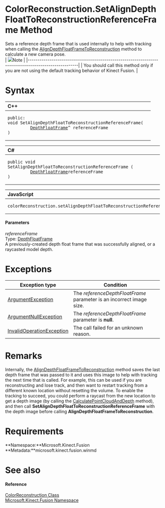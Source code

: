 ColorReconstruction.SetAlignDepthFloatToReconstructionReferenceFrame Method  
===========================================================================  

Sets a reference depth frame that is used internally to help with tracking when calling the [AlignDepthFloatFrameToReconstruction](AlignDepthFloatFrameToRe.md) method to calculate a new camera pose.  
| ![](../../../../../../resources/note.gif)Note                                                         |
|-------------------------------------------------------------------------------------------------------|
| You should call this method only if you are not using the default tracking behavior of Kinect Fusion. |

<span id="syntaxSection"></span>

Syntax  
======  

<table>
<colgroup>
<col width="100%" />
</colgroup>
<thead>
<tr class="header">
<th align="left">C++</th>
</tr>
</thead>
<tbody>
<tr class="odd">
<td align="left"><pre><code>public:  
void SetAlignDepthFloatToReconstructionReferenceFrame(  
         <a href="../../DepthFloatFrame_Class.md">DepthFloatFrame</a>^ referenceFrame  
)</code></pre></td>
</tr>
</tbody>
</table>

<table>
<colgroup>
<col width="100%" />
</colgroup>
<thead>
<tr class="header">
<th align="left">C#</th>
</tr>
</thead>
<tbody>
<tr class="odd">
<td align="left"><pre><code>public void SetAlignDepthFloatToReconstructionReferenceFrame (  
         <a href="../../DepthFloatFrame_Class.md">DepthFloatFrame</a>referenceFrame  
)</code></pre></td>
</tr>
</tbody>
</table>

<table>
<colgroup>
<col width="100%" />
</colgroup>
<thead>
<tr class="header">
<th align="left">JavaScript</th>
</tr>
</thead>
<tbody>
<tr class="odd">
<td align="left"><pre><code>colorReconstruction.setAlignDepthFloatToReconstructionReferenceFrame(referenceFrame);</code></pre></td>
</tr>
</tbody>
</table>

<span id="ID4ER"></span>
#### Parameters  

*referenceFrame*    
Type: [DepthFloatFrame](../../DepthFloatFrame_Class.md)  
 A previously-created depth float frame that was successfully aligned, or a raycasted model depth.  

<span id="ID4ECB"></span>

Exceptions  
==========  

| Exception type                                                                                             | Condition                                                            |
|------------------------------------------------------------------------------------------------------------|----------------------------------------------------------------------|
| [ArgumentException](http://msdn.microsoft.com/en-us/library/system.argumentexception.aspx)                 | The *referenceDepthFloatFrame* parameter is an incorrect image size. |
| [ArgumentNullException](http://msdn.microsoft.com/en-us/library/system.argumentnullexception.aspx)         | The *referenceDepthFloatFrame* parameter is **null**.                |
| [InvalidOperationException](http://msdn.microsoft.com/en-us/library/system.invalidoperationexception.aspx) | The call failed for an unknown reason.                               |

<span id="remarks"></span>

Remarks  
=======  

Internally, the [AlignDepthFloatFrameToReconstruction](AlignDepthFloatFrameToRe.md) method saves the last depth frame that was passed to it and uses this image to help with tracking the next time that is called. For example, this can be used if you are reconstructing and lose track, and then want to restart tracking from a different known location without resetting the volume. To enable the tracking to succeed, you could perform a raycast from the new location to get a depth image (by calling the [CalculatePointCloudAndDepth](CalculatePointCloudAndDe.md) method), and then call **SetAlignDepthFloatToReconstructionReferenceFrame** with the depth image before calling **AlignDepthFloatFrameToReconstruction**.  

<span id="requirements"></span>

Requirements  
============  

**Namespace:**Microsoft.Kinect.Fusion  
**Metadata:**microsoft.kinect.fusion.winmd  

<span id="ID4EPC"></span>

See also  
========  

<span id="ID4ERC"></span>
#### Reference  

[ColorReconstruction Class](../../ColorReconstruction_Class.md)  
 [Microsoft.Kinect.Fusion Namespace](../../../Kinect.Fusion.md)  



<!--Please do not edit the data in the comment block below.-->
<!--
TOCTitle : SetAlignDepthFloatToReconstructionReferenceFrame Method
RLTitle : ColorReconstruction.SetAlignDepthFloatToReconstructionReferenceFrame Method
KeywordK : SetAlignDepthFloatToReconstructionReferenceFrame method
KeywordK : ColorReconstruction.SetAlignDepthFloatToReconstructionReferenceFrame method
KeywordF : Microsoft.Kinect.Fusion.ColorReconstruction.SetAlignDepthFloatToReconstructionReferenceFrame
KeywordF : ColorReconstruction.SetAlignDepthFloatToReconstructionReferenceFrame
KeywordF : SetAlignDepthFloatToReconstructionReferenceFrame
KeywordF : Microsoft.Kinect.Fusion.ColorReconstruction.SetAlignDepthFloatToReconstructionReferenceFrame(Microsoft.Kinect.Fusion.DepthFloatFrame)
KeywordA : M:Microsoft.Kinect.Fusion.ColorReconstruction.SetAlignDepthFloatToReconstructionReferenceFrame(Microsoft.Kinect.Fusion.DepthFloatFrame)
AssetID : M:Microsoft.Kinect.Fusion.ColorReconstruction.SetAlignDepthFloatToReconstructionReferenceFrame(Microsoft.Kinect.Fusion.DepthFloatFrame)
Locale : en-us
CommunityContent : 1
APIType : Managed
APILocation : microsoft.kinect.fusion.winmd
APIName : Microsoft.Kinect.Fusion.ColorReconstruction.SetAlignDepthFloatToReconstructionReferenceFrame
TargetOS : Windows
TopicType : kbSyntax
DevLang : VB
DevLang : CSharp
DevLang : JavaScript
DevLang : C++
DocSet : K4Wv2
ProjType : K4Wv2Proj
Technology : Kinect for Windows
Product : Kinect for Windows SDK v2
productversion : 20
-->
